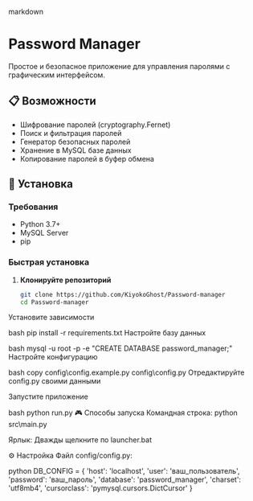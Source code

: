 markdown
# Password Manager

Простое и безопасное приложение для управления паролями с графическим интерфейсом.

## 📋 Возможности

- Шифрование паролей (cryptography.Fernet)
- Поиск и фильтрация паролей
- Генератор безопасных паролей
- Хранение в MySQL базе данных
- Копирование паролей в буфер обмена

## 🚀 Установка

### Требования
- Python 3.7+
- MySQL Server
- pip

### Быстрая установка

1. **Клонируйте репозиторий**
   ```bash
   git clone https://github.com/KiyokoGhost/Password-manager
   cd Password-manager
Установите зависимости

bash
pip install -r requirements.txt
Настройте базу данных

bash
mysql -u root -p -e "CREATE DATABASE password_manager;"
Настройте конфигурацию

bash
copy config\config.example.py config\config.py
Отредактируйте config.py своими данными

Запустите приложение

bash
python run.py
🎮 Способы запуска
Командная строка: python src\main.py

Ярлык: Дважды щелкните по launcher.bat

⚙️ Настройка
Файл config/config.py:

python
DB_CONFIG = {
    'host': 'localhost',
    'user': 'ваш_пользователь',
    'password': 'ваш_пароль', 
    'database': 'password_manager',
    'charset': 'utf8mb4',
    'cursorclass': 'pymysql.cursors.DictCursor'
}
